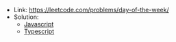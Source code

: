 - Link: https://leetcode.com/problems/day-of-the-week/
- Solution:
  - [Javascript](index.js)
  - [Typescript](index.ts)